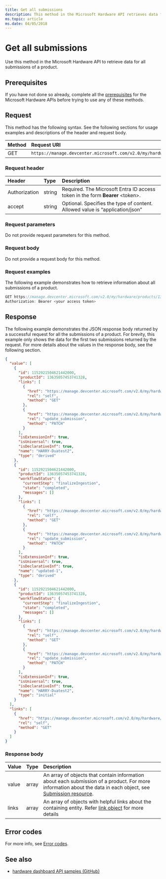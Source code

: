 ```yaml
---
title: Get all submissions
description: This method in the Microsoft Hardware API retrieves data for all submissions of a product.
ms.topic: article
ms.date: 04/05/2018
---
```


# Get all submissions

Use this method in the Microsoft Hardware API to retrieve data for all submissions of a product.

## Prerequisites

If you have not done so already, complete all the [prerequisites](dashboard-api.md)  for the Microsoft Hardware APIs before trying to use any of these methods.

## Request

This method has the following syntax. See the following sections for usage examples and descriptions of the header and request body.

|Method|Request URI|
|:--|:--|
|GET| `https://manage.devcenter.microsoft.com/v2.0/my/hardware/products/{productID}/submissions` |

### Request header

|Header|Type|Description
|:--|:--|:--|
|Authorization|string|Required. The Microsoft Entra ID access token in the form **Bearer** \<token\>.|
|accept|string|Optional. Specifies the type of content. Allowed value is “application/json”|

### Request parameters

Do not provide request parameters for this method.

### Request body

Do not provide a request body for this method.

### Request examples

The following example demonstrates how to retrieve information about all submissions of a product.


```cpp
GET https://manage.devcenter.microsoft.com/v2.0/my/hardware/products/13635057453741329/submissions HTTP/1.1
Authorization: Bearer <your access token>
```

## Response

The following example demonstrates the JSON response body returned by a successful request for all the submissions of a product. For brevity, this example only shows the data for the first two submissions returned by the request. For more details about the values in the response body, see the following section.

```json
{
  "value": [
    {
      "id": 1152921504621442000,
      "productId": 13635057453741328,
      "links": [
        {
          "href": "https://manage.devcenter.microsoft.com/v2.0/my/hardware/products/13635057453741329/submissions/1152921504621441944",
          "rel": "self",
          "method": "GET"
        },
        {
          "href": "https://manage.devcenter.microsoft.com/v2.0/my/hardware/products/13635057453741329/submissions/1152921504621441944",
          "rel": "update_submission",
          "method": "PATCH"
        }
      ],
      "isExtensionInf": true,
      "isUniversal": true,
      "isDeclarativeInf": true,
      "name": "HARRY-Duatest2",
      "type": "derived"
    },
    {
      "id": 1152921504621442000,
      "productId": 13635057453741328,
      "workflowStatus": {
        "currentStep": "finalizeIngestion",
        "state": "completed",
        "messages": []
      },
      "links": [
        {
          "href": "https://manage.devcenter.microsoft.com/v2.0/my/hardware/products/13635057453741329/submissions/1152921504621441946",
          "rel": "self",
          "method": "GET"
        },
        {
          "href": "https://manage.devcenter.microsoft.com/v2.0/my/hardware/products/13635057453741329/submissions/1152921504621441946",
          "rel": "update_submission",
          "method": "PATCH"
        }
      ],
      "isExtensionInf": true,
      "isUniversal": true,
      "isDeclarativeInf": true,
      "name": "updated-1",
      "type": "derived"
    },
    {
      "id": 1152921504621442000,
      "productId": 13635057453741328,
      "workflowStatus": {
        "currentStep": "finalizeIngestion",
        "state": "completed",
        "messages": []
      },
      "links": [
        {
          "href": "https://manage.devcenter.microsoft.com/v2.0/my/hardware/products/13635057453741329/submissions/1152921504621441930",
          "rel": "self",
          "method": "GET"
        },
        {
          "href": "https://manage.devcenter.microsoft.com/v2.0/my/hardware/products/13635057453741329/submissions/1152921504621441930",
          "rel": "update_submission",
          "method": "PATCH"
        }
      ],
      "isExtensionInf": true,
      "isUniversal": true,
      "isDeclarativeInf": true,
      "name": "HARRY-Duatest2",
      "type": "initial"
    }
  ],
  "links": [
    {
      "href": "https://manage.devcenter.microsoft.com/v2.0/my/hardware/products/13635057453741329/submissions",
      "rel": "self",
      "method": "GET"
    }
  ]
}
```

### Response body

|Value|Type|Description|
|:--|:--|:--|
|value|array|An array of objects that contain information about each submission of a product. For more information about the data in each object, see [Submission resource](get-product-data.md#submission-resource).|
|links|array|An array of objects with helpful links about the containing entity. Refer [link object](get-product-data.md#link-object)  for more details|

## Error codes

For more info, see [Error codes](get-product-data.md#error-codes).

## See also

- [hardware dashboard API samples (GitHub)](https://aka.ms/hpc_async_api_samples)
